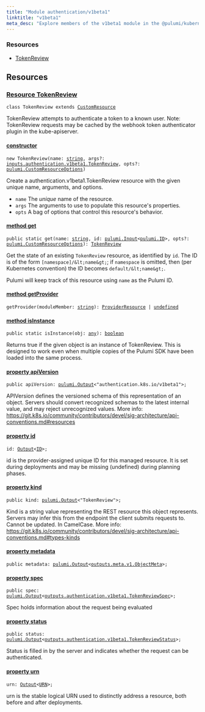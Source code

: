 ```yaml
---
title: "Module authentication/v1beta1"
linktitle: "v1beta1"
meta_desc: "Explore members of the v1beta1 module in the @pulumi/kubernetes package."
---
```


<!-- WARNING: this page was generated by a tool. Do not edit it by hand. -->
<!-- To change it, please see https://github.com/pulumi/docs/tree/master/tools/tscdocgen. -->




<h3>Resources</h3>
<ul class="api">
    <li><a href="#TokenReview"><span class="symbol resource"></span>TokenReview</a></li>
</ul>




<h2 id="resources">Resources</h2>
<h3 class="pdoc-module-header" id="TokenReview" data-link-title="TokenReview">
    <a href="https://github.com/pulumi/pulumi-kubernetes/blob/01cb28090594ca422296aeb244896619f1555f61/sdk/nodejs/authentication/v1beta1/TokenReview.ts#L14">
        Resource <strong>TokenReview</strong>
    </a>
</h3>

<pre class="highlight"><code><span class='kr'>class</span> <span class='nx'>TokenReview</span> <span class='kr'>extends</span> <a href='/docs/reference/pkg/nodejs/pulumi/pulumi/#CustomResource'>CustomResource</a></code></pre>

TokenReview attempts to authenticate a token to a known user. Note: TokenReview requests may
be cached by the webhook token authenticator plugin in the kube-apiserver.

<h4 class="pdoc-member-header" id="TokenReview-constructor">
<a class="pdoc-child-name" href="https://github.com/pulumi/pulumi-kubernetes/blob/01cb28090594ca422296aeb244896619f1555f61/sdk/nodejs/authentication/v1beta1/TokenReview.ts#L72"> <b>constructor</b></a>
</h4>


<pre class="highlight"><code><span class='kd'></span><span class='kd'>new</span> TokenReview(name: <span class='kd'><a href='https://developer.mozilla.org/en-US/docs/Web/JavaScript/Reference/Global_Objects/String'>string</a></span>, args?: <a href='/docs/reference/pkg/nodejs/pulumi/kubernetes/types/input/#TokenReview'>inputs.authentication.v1beta1.TokenReview</a>, opts?: <a href='/docs/reference/pkg/nodejs/pulumi/pulumi/#CustomResourceOptions'>pulumi.CustomResourceOptions</a>)</code></pre>


Create a authentication.v1beta1.TokenReview resource with the given unique name, arguments, and options.

* `name` The _unique_ name of the resource.
* `args` The arguments to use to populate this resource&#39;s properties.
* `opts` A bag of options that control this resource&#39;s behavior.

<h4 class="pdoc-member-header" id="TokenReview-get">
<a class="pdoc-child-name" href="https://github.com/pulumi/pulumi-kubernetes/blob/01cb28090594ca422296aeb244896619f1555f61/sdk/nodejs/authentication/v1beta1/TokenReview.ts#L55">method <b>get</b></a>
</h4>


<pre class="highlight"><code><span class='kd'>public static </span>get(name: <span class='kd'><a href='https://developer.mozilla.org/en-US/docs/Web/JavaScript/Reference/Global_Objects/String'>string</a></span>, id: <a href='/docs/reference/pkg/nodejs/pulumi/pulumi/#Input'>pulumi.Input</a>&lt;<a href='/docs/reference/pkg/nodejs/pulumi/pulumi/#ID'>pulumi.ID</a>&gt;, opts?: <a href='/docs/reference/pkg/nodejs/pulumi/pulumi/#CustomResourceOptions'>pulumi.CustomResourceOptions</a>): <a href='#TokenReview'>TokenReview</a></code></pre>


Get the state of an existing `TokenReview` resource, as identified by `id`.
The ID is of the form `[namespace]/&lt;name&gt;`; if `namespace` is omitted, then (per
Kubernetes convention) the ID becomes `default/&lt;name&gt;`.

Pulumi will keep track of this resource using `name` as the Pulumi ID.

<h4 class="pdoc-member-header" id="TokenReview-getProvider">
<a class="pdoc-child-name" href="https://github.com/pulumi/pulumi-kubernetes/blob/01cb28090594ca422296aeb244896619f1555f61/sdk/nodejs/authentication/v1beta1/TokenReview.ts#L14">method <b>getProvider</b></a>
</h4>


<pre class="highlight"><code><span class='kd'></span>getProvider(moduleMember: <span class='kd'><a href='https://developer.mozilla.org/en-US/docs/Web/JavaScript/Reference/Global_Objects/String'>string</a></span>): <a href='/docs/reference/pkg/nodejs/pulumi/pulumi/#ProviderResource'>ProviderResource</a> | <span class='kd'><a href='https://developer.mozilla.org/en-US/docs/Web/JavaScript/Reference/Global_Objects/undefined'>undefined</a></span></code></pre>

<h4 class="pdoc-member-header" id="TokenReview-isInstance">
<a class="pdoc-child-name" href="https://github.com/pulumi/pulumi-kubernetes/blob/01cb28090594ca422296aeb244896619f1555f61/sdk/nodejs/authentication/v1beta1/TokenReview.ts#L66">method <b>isInstance</b></a>
</h4>


<pre class="highlight"><code><span class='kd'>public static </span>isInstance(obj: <span class='kd'><a href='https://www.typescriptlang.org/docs/handbook/basic-types.html#any'>any</a></span>): <span class='kd'><a href='https://developer.mozilla.org/en-US/docs/Web/JavaScript/Reference/Global_Objects/Boolean'>boolean</a></span></code></pre>


Returns true if the given object is an instance of TokenReview.  This is designed to work even
when multiple copies of the Pulumi SDK have been loaded into the same process.

<h4 class="pdoc-member-header" id="TokenReview-apiVersion">
<a class="pdoc-child-name" href="https://github.com/pulumi/pulumi-kubernetes/blob/01cb28090594ca422296aeb244896619f1555f61/sdk/nodejs/authentication/v1beta1/TokenReview.ts#L21">property <b>apiVersion</b></a>
</h4>

<pre class="highlight"><code><span class='kd'>public </span>apiVersion: <a href='/docs/reference/pkg/nodejs/pulumi/pulumi/#Output'>pulumi.Output</a>&lt;<span class='s2'>"authentication.k8s.io/v1beta1"</span>&gt;;</code></pre>

APIVersion defines the versioned schema of this representation of an object. Servers should
convert recognized schemas to the latest internal value, and may reject unrecognized
values. More info:
https://git.k8s.io/community/contributors/devel/sig-architecture/api-conventions.md#resources

<h4 class="pdoc-member-header" id="TokenReview-id">
<a class="pdoc-child-name" href="https://github.com/pulumi/pulumi-kubernetes/blob/01cb28090594ca422296aeb244896619f1555f61/sdk/nodejs/authentication/v1beta1/TokenReview.ts#L14">property <b>id</b></a>
</h4>

<pre class="highlight"><code><span class='kd'></span>id: <a href='/docs/reference/pkg/nodejs/pulumi/pulumi/#Output'>Output</a>&lt;<a href='/docs/reference/pkg/nodejs/pulumi/pulumi/#ID'>ID</a>&gt;;</code></pre>

id is the provider-assigned unique ID for this managed resource.  It is set during
deployments and may be missing (undefined) during planning phases.

<h4 class="pdoc-member-header" id="TokenReview-kind">
<a class="pdoc-child-name" href="https://github.com/pulumi/pulumi-kubernetes/blob/01cb28090594ca422296aeb244896619f1555f61/sdk/nodejs/authentication/v1beta1/TokenReview.ts#L29">property <b>kind</b></a>
</h4>

<pre class="highlight"><code><span class='kd'>public </span>kind: <a href='/docs/reference/pkg/nodejs/pulumi/pulumi/#Output'>pulumi.Output</a>&lt;<span class='s2'>"TokenReview"</span>&gt;;</code></pre>

Kind is a string value representing the REST resource this object represents. Servers may
infer this from the endpoint the client submits requests to. Cannot be updated. In
CamelCase. More info:
https://git.k8s.io/community/contributors/devel/sig-architecture/api-conventions.md#types-kinds

<h4 class="pdoc-member-header" id="TokenReview-metadata">
<a class="pdoc-child-name" href="https://github.com/pulumi/pulumi-kubernetes/blob/01cb28090594ca422296aeb244896619f1555f61/sdk/nodejs/authentication/v1beta1/TokenReview.ts#L32">property <b>metadata</b></a>
</h4>

<pre class="highlight"><code><span class='kd'>public </span>metadata: <a href='/docs/reference/pkg/nodejs/pulumi/pulumi/#Output'>pulumi.Output</a>&lt;<a href='/docs/reference/pkg/nodejs/pulumi/kubernetes/types/output/#ObjectMeta'>outputs.meta.v1.ObjectMeta</a>&gt;;</code></pre>
<h4 class="pdoc-member-header" id="TokenReview-spec">
<a class="pdoc-child-name" href="https://github.com/pulumi/pulumi-kubernetes/blob/01cb28090594ca422296aeb244896619f1555f61/sdk/nodejs/authentication/v1beta1/TokenReview.ts#L37">property <b>spec</b></a>
</h4>

<pre class="highlight"><code><span class='kd'>public </span>spec: <a href='/docs/reference/pkg/nodejs/pulumi/pulumi/#Output'>pulumi.Output</a>&lt;<a href='/docs/reference/pkg/nodejs/pulumi/kubernetes/types/output/#TokenReviewSpec'>outputs.authentication.v1beta1.TokenReviewSpec</a>&gt;;</code></pre>

Spec holds information about the request being evaluated

<h4 class="pdoc-member-header" id="TokenReview-status">
<a class="pdoc-child-name" href="https://github.com/pulumi/pulumi-kubernetes/blob/01cb28090594ca422296aeb244896619f1555f61/sdk/nodejs/authentication/v1beta1/TokenReview.ts#L42">property <b>status</b></a>
</h4>

<pre class="highlight"><code><span class='kd'>public </span>status: <a href='/docs/reference/pkg/nodejs/pulumi/pulumi/#Output'>pulumi.Output</a>&lt;<a href='/docs/reference/pkg/nodejs/pulumi/kubernetes/types/output/#TokenReviewStatus'>outputs.authentication.v1beta1.TokenReviewStatus</a>&gt;;</code></pre>

Status is filled in by the server and indicates whether the request can be authenticated.

<h4 class="pdoc-member-header" id="TokenReview-urn">
<a class="pdoc-child-name" href="https://github.com/pulumi/pulumi-kubernetes/blob/01cb28090594ca422296aeb244896619f1555f61/sdk/nodejs/authentication/v1beta1/TokenReview.ts#L14">property <b>urn</b></a>
</h4>

<pre class="highlight"><code><span class='kd'></span>urn: <a href='/docs/reference/pkg/nodejs/pulumi/pulumi/#Output'>Output</a>&lt;<a href='/docs/reference/pkg/nodejs/pulumi/pulumi/#URN'>URN</a>&gt;;</code></pre>

urn is the stable logical URN used to distinctly address a resource, both before and after
deployments.



